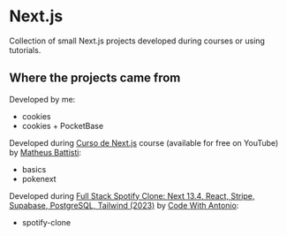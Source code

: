 # Next.js

Collection of small Next.js projects developed during courses or using tutorials.

## Where the projects came from

Developed by me:

-   cookies
-   cookies + PocketBase

Developed during [Curso de Next.js](https://www.youtube.com/playlist?list=PLnDvRpP8BnezfJcfiClWskFOLODeqI_Ft) course (available for free on YouTube) by [Matheus Battisti](https://www.youtube.com/@MatheusBattisti):

-   basics
-   pokenext

Developed during [Full Stack Spotify Clone: Next 13.4, React, Stripe, Supabase, PostgreSQL, Tailwind (2023)](https://www.youtube.com/watch?v=2aeMRB8LL4o) by [Code With Antonio](https://www.youtube.com/@codewithantonio):

-   spotify-clone
